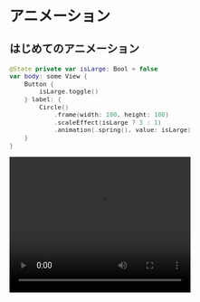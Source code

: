 <div style="font-size: 0.8rem;">

# アニメーション

## はじめてのアニメーション

```swift
@State private var isLarge: Bool = false
var body: some View {
    Button {
        isLarge.toggle()
    } label: {
        Circle()
            .frame(width: 100, height: 100)
            .scaleEffect(isLarge ? 3 : 1)
            .animation(.spring(), value: isLarge)
    }
}
```

<video width="320" height="240" controls>
    <source src="/Movies/View/AnimationExample.mov" type="video/mp4">
</video>

</div>